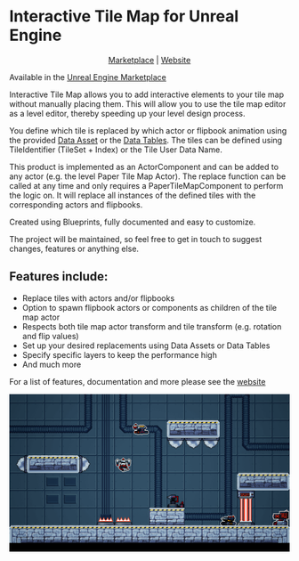 # Interactive Tile Map for Unreal Engine

<p align="center">
	<a href="https://www.unrealengine.com/marketplace/interactive-tile-map" rel="noreferrer" target="_blank">Marketplace</a> |
  	<a href="https://gracesgames.com/InteractiveTileMap/" rel="noreferrer" target="_blank">Website</a>
</p>

Available in the [Unreal Engine Marketplace](https://www.unrealengine.com/marketplace/interactive-tile-map)

Interactive Tile Map allows you to add interactive elements to your tile map without manually placing them. 
This will allow you to use the tile map editor as a level editor, thereby speeding up your level design process.

You define which tile is replaced by which actor or flipbook animation using the provided [Data Asset](https://dev.epicgames.com/documentation/en-us/unreal-engine/data-assets-in-unreal-engine) or the [Data Tables](https://dev.epicgames.com/documentation/en-us/unreal-engine/data-driven-gameplay-elements).
The tiles can be defined using TileIdentifier (TileSet + Index) or the Tile User Data Name.

This product is implemented as an ActorComponent and can be added to any actor (e.g. the level Paper Tile Map Actor). 
The replace function can be called at any time and only requires a PaperTileMapComponent to perform the logic on. 
It will replace all instances of the defined tiles with the corresponding actors and flipbooks.

Created using Blueprints, fully documented and easy to customize.

The project will be maintained, so feel free to get in touch to suggest changes, features or anything else.

## Features include:

- Replace tiles with actors and/or flipbooks
- Option to spawn flipbook actors or components as children of the tile map actor
- Respects both tile map actor transform and tile transform (e.g. rotation and flip values)
- Set up your desired replacements using Data Assets or Data Tables
- Specify specific layers to keep the performance high
- And much more

For a list of features, documentation and more please see the [website](https://gracesgames.com/InteractiveTileMap/)

![FeaturedImage](https://github.com/GracesGames/InteractiveTileMap/blob/main/Images/FeaturedImage.png)